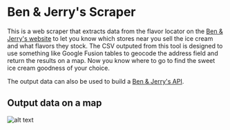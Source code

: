 Ben & Jerry's Scraper
=====================
This is a web scraper that extracts data from the flavor locator on the [Ben & Jerry's website](http://www.benjerry.com) to let you know which stores near you sell the ice cream and what flavors they stock. The CSV outputed from this tool is designed to use something like Google Fusion tables to geocode the address field and return the results on a map. Now you know where to go to find the sweet ice cream goodness of your choice.

The output data can also be used to build a [Ben & Jerry's API](https://github.com/fab/benandjerrys_api).

## Output data on a map

![alt text](https://www.filepicker.io/api/file/DY0jGIcVR2qTMKViN4mW "Ben & Jerry's scraper preview")
